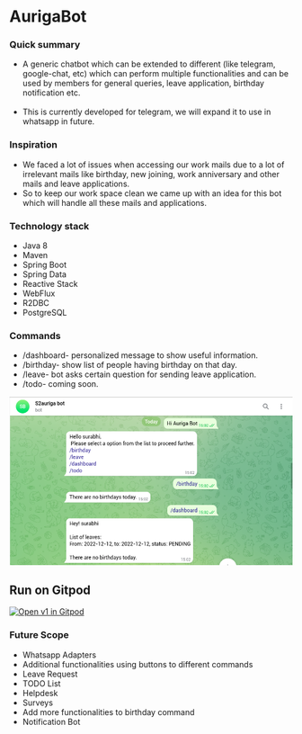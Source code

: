 # AurigaBot #


### Quick summary ###
* A generic chatbot which can be extended to different (like telegram, google-chat, etc) which can perform multiple functionalities and can be used by members for general queries, leave application, birthday notification etc.
<br/><br/>
* This is currently developed for telegram, we will expand it to use in whatsapp in future.

### Inspiration ###
* We faced a lot of issues when accessing our work mails due to a lot of irrelevant mails like birthday, new joining, work anniversary and other mails and leave applications.
* So to keep our work space clean we came up with an idea for this bot which will handle all these mails and applications.

### Technology stack ###
* Java 8
* Maven
* Spring Boot
* Spring Data
* Reactive Stack
* WebFlux
* R2DBC
* PostgreSQL

### Commands ###
* /dashboard- personalized message to show useful information.
* /birthday- show list of people having birthday on that day.
* /leave- bot asks certain question for sending leave application.
* /todo- coming soon.

<img src="src/main/resources/static/demo.png">

## Run on Gitpod ##
[![Open v1 in Gitpod](https://gitpod.io/button/open-in-gitpod.svg)](https://gitpod.io/#https://github.com/surabhi-mahawar/aurigabot/install.sh)

### Future Scope ###
* Whatsapp Adapters
* Additional functionalities using buttons to different commands
* Leave Request
* TODO List
* Helpdesk
* Surveys
* Add more functionalities to birthday command
* Notification Bot